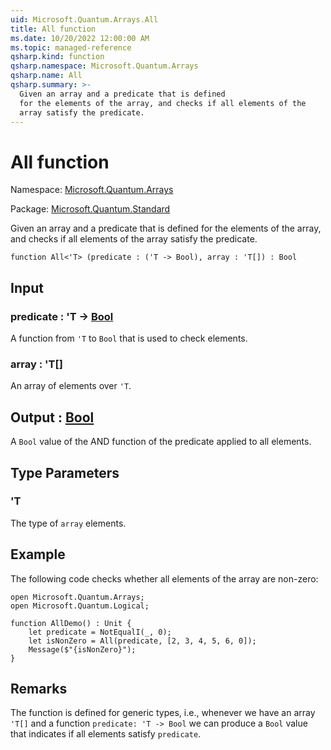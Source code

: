 ```yaml
---
uid: Microsoft.Quantum.Arrays.All
title: All function
ms.date: 10/20/2022 12:00:00 AM
ms.topic: managed-reference
qsharp.kind: function
qsharp.namespace: Microsoft.Quantum.Arrays
qsharp.name: All
qsharp.summary: >-
  Given an array and a predicate that is defined
  for the elements of the array, and checks if all elements of the
  array satisfy the predicate.
---
```


# All function

Namespace: [Microsoft.Quantum.Arrays](xref:Microsoft.Quantum.Arrays)

Package: [Microsoft.Quantum.Standard](https://nuget.org/packages/Microsoft.Quantum.Standard)


Given an array and a predicate that is definedfor the elements of the array, and checks if all elements of thearray satisfy the predicate.

```qsharp
function All<'T> (predicate : ('T -> Bool), array : 'T[]) : Bool
```


## Input

### predicate : 'T -> [Bool](xref:microsoft.quantum.qsharp.valueliterals#bool-literals)

A function from `'T` to `Bool` that is used to check elements.


### array : 'T[]

An array of elements over `'T`.



## Output : [Bool](xref:microsoft.quantum.qsharp.valueliterals#bool-literals)

A `Bool` value of the AND function of the predicate applied to all elements.

## Type Parameters

### 'T

The type of `array` elements.

## Example

The following code checks whether all elements of the array are non-zero:```qsharpopen Microsoft.Quantum.Arrays;open Microsoft.Quantum.Logical;function AllDemo() : Unit {    let predicate = NotEqualI(_, 0);    let isNonZero = All(predicate, [2, 3, 4, 5, 6, 0]);    Message($"{isNonZero}");}```

## Remarks

The function is defined for generic types, i.e., whenever we havean array `'T[]` and a function `predicate: 'T -> Bool` we can producea `Bool` value that indicates if all elements satisfy `predicate`.